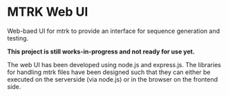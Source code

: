 # MTRK Web UI

Web-baed UI for mtrk to provide an interface for sequence generation and testing.

**This project is still works-in-progress and not ready for use yet.**

The web UI has been developed using node.js and express.js. The libraries for handling mtrk files have been designed such that they can either be executed on the serverside (via node.js) or in the browser on the frontend side.

